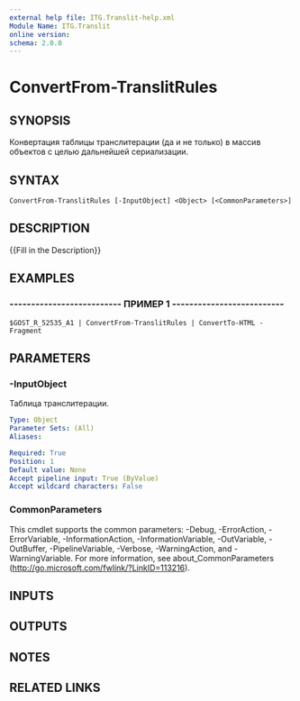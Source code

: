 ```yaml
---
external help file: ITG.Translit-help.xml
Module Name: ITG.Translit
online version: 
schema: 2.0.0
---
```


# ConvertFrom-TranslitRules

## SYNOPSIS
Конвертация таблицы транслитерации (да и не только) в массив объектов с целью дальнейшей сериализации.

## SYNTAX

```
ConvertFrom-TranslitRules [-InputObject] <Object> [<CommonParameters>]
```

## DESCRIPTION
{{Fill in the Description}}

## EXAMPLES

### -------------------------- ПРИМЕР 1 --------------------------
```
$GOST_R_52535_A1 | ConvertFrom-TranslitRules | ConvertTo-HTML -Fragment
```

## PARAMETERS

### -InputObject
Таблица транслитерации.

```yaml
Type: Object
Parameter Sets: (All)
Aliases: 

Required: True
Position: 1
Default value: None
Accept pipeline input: True (ByValue)
Accept wildcard characters: False
```

### CommonParameters
This cmdlet supports the common parameters: -Debug, -ErrorAction, -ErrorVariable, -InformationAction, -InformationVariable, -OutVariable, -OutBuffer, -PipelineVariable, -Verbose, -WarningAction, and -WarningVariable. For more information, see about_CommonParameters (http://go.microsoft.com/fwlink/?LinkID=113216).

## INPUTS

## OUTPUTS

## NOTES

## RELATED LINKS

